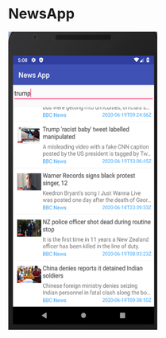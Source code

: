 # NewsApp

<img src ="https://github.com/Muskan-goyal6/NewsApp/blob/master/Screenshot%202020-06-19%20at%205.08.28%20PM.png" height="600" width="300"/>
